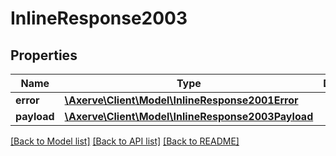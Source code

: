 # InlineResponse2003

## Properties
Name | Type | Description | Notes
------------ | ------------- | ------------- | -------------
**error** | [**\Axerve\Client\Model\InlineResponse2001Error**](InlineResponse2001Error.md) |  | [optional] 
**payload** | [**\Axerve\Client\Model\InlineResponse2003Payload**](InlineResponse2003Payload.md) |  | [optional] 

[[Back to Model list]](../../README.md#documentation-for-models) [[Back to API list]](../../README.md#documentation-for-api-endpoints) [[Back to README]](../../README.md)

